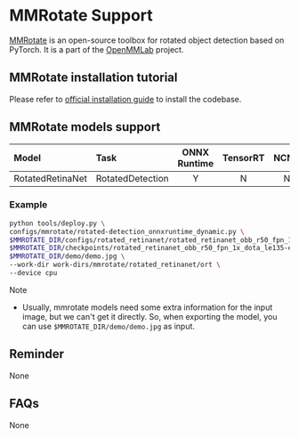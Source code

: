 # MMRotate Support

[MMRotate](https://github.com/open-mmlab/mmrotate) is an open-source toolbox for rotated object detection based on PyTorch. It is a part of the [OpenMMLab](https://openmmlab.com/) project.

## MMRotate installation tutorial

Please refer to [official installation guide](https://mmrotate.readthedocs.io/en/latest/install.html) to install the codebase.

## MMRotate models support

| Model     | Task          | ONNX Runtime | TensorRT | NCNN | PPLNN | OpenVINO |                                        Model config                                         |
|:----------------------|:--------------|:------------:|:--------:|:----:|:-----:|:--------:|:-------------------------------------------------------------------------------------------:|
| RotatedRetinaNet  | RotatedDetection |      Y       |    N     |  N   |   N   |    N     |   [config](https://github.com/open-mmlab/mmrotate/blob/main/configs/rotated_retinanet/README.md)   |

### Example

```bash
python tools/deploy.py \
configs/mmrotate/rotated-detection_onnxruntime_dynamic.py \
$MMROTATE_DIR/configs/rotated_retinanet/rotated_retinanet_obb_r50_fpn_1x_dota_le135.py \
$MMROTATE_DIR/checkpoints/rotated_retinanet_obb_r50_fpn_1x_dota_le135-e4131166.pth \
$MMROTATE_DIR/demo/demo.jpg \
--work-dir work-dirs/mmrotate/rotated_retinanet/ort \
--device cpu
```

Note

- Usually, mmrotate models need some extra information for the input image, but we can't get it directly. So, when exporting the model, you can use `$MMROTATE_DIR/demo/demo.jpg` as input.

## Reminder

None

## FAQs

None
